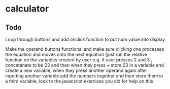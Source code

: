# calculator

## Todo

Loop through buttons and add onclick function to put num value into display

Make the operand buttons functional and make sure clicking one processes the equation and moves onto the next equation (just run the relative function on the variables created by user e.g. if user presses 2 and 3 , concetanate to be 23 and then when they press + store 23 in a variable and create a new variable, when they press another operand again after inputting another variable add the numbers together and then store them in a third variable, look to the javacsript exercises you did for help on this



